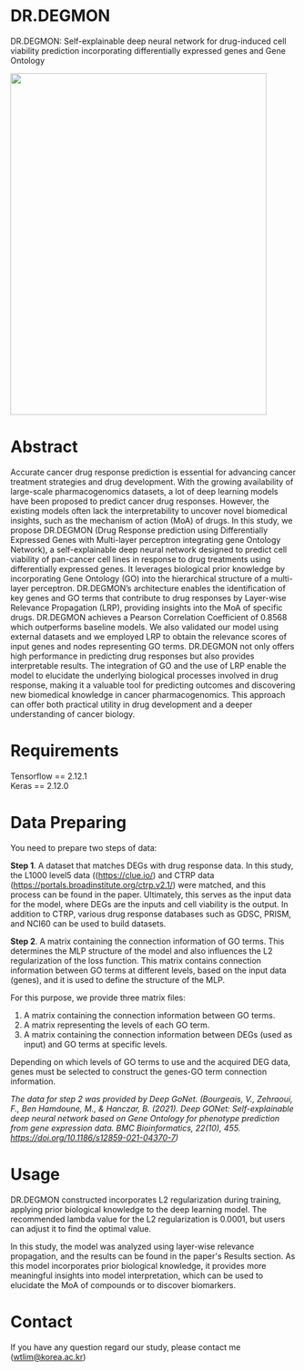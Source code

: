 # DR.DEGMON
DR.DEGMON: Self-explainable deep neural network for drug-induced cell viability prediction incorporating differentially expressed genes and Gene Ontology


<img src="https://github.com/user-attachments/assets/f2a99ac4-aab7-4f89-b14e-51eeba98ff77" width="450" height="600"/>

# Abstract
Accurate cancer drug response prediction is essential for advancing cancer treatment strategies and drug development. With the growing availability of large-scale pharmacogenomics datasets, a lot of deep learning models have been proposed to predict cancer drug responses. However, the existing models often lack the interpretability to uncover novel biomedical insights, such as the mechanism of action (MoA) of drugs. In this study, we propose DR.DEGMON (Drug Response prediction using Differentially Expressed Genes with Multi-layer perceptron integrating gene Ontology Network), a self-explainable deep neural network designed to predict cell viability of pan-cancer cell lines in response to drug treatments using differentially expressed genes. It leverages biological prior knowledge by incorporating Gene Ontology (GO) into the hierarchical structure of a multi-layer perceptron. DR.DEGMON’s architecture enables the identification of key genes and GO terms that contribute to drug responses by Layer-wise Relevance Propagation (LRP), providing insights into the MoA of specific drugs. DR.DEGMON achieves a Pearson Correlation Coefficient of 0.8568 which outperforms baseline models. We also validated our model using external datasets and we employed LRP to obtain the relevance scores of input genes and nodes representing GO terms. DR.DEGMON not only offers high performance in predicting drug responses but also provides interpretable results. The integration of GO and the use of LRP enable the model to elucidate the underlying biological processes involved in drug response, making it a valuable tool for predicting outcomes and discovering new biomedical knowledge in cancer pharmacogenomics. This approach can offer both practical utility in drug development and a deeper understanding of cancer biology.

# Requirements

Tensorflow == 2.12.1  
Keras == 2.12.0  

# Data Preparing
You need to prepare two steps of data:

**Step 1**. A dataset that matches DEGs with drug response data. In this study, the L1000 level5 data ((https://clue.io/) and CTRP data (https://portals.broadinstitute.org/ctrp.v2.1/) were matched, and this process can be found in the paper. Ultimately, this serves as the input data for the model, where DEGs are the inputs and cell viability is the output. In addition to CTRP, various drug response databases such as GDSC, PRISM, and NCI60 can be used to build datasets.

**Step 2**. A matrix containing the connection information of GO terms. This determines the MLP structure of the model and also influences the L2 regularization of the loss function. This matrix contains connection information between GO terms at different levels, based on the input data (genes), and it is used to define the structure of the MLP.

For this purpose, we provide three matrix files:
1. A matrix containing the connection information between GO terms.
2. A matrix representing the levels of each GO term.
3. A matrix containing the connection information between DEGs (used as input) and GO terms at specific levels.

Depending on which levels of GO terms to use and the acquired DEG data, genes must be selected to construct the genes-GO term connection information.

*The data for step 2 was provided by Deep GoNet. (Bourgeais, V., Zehraoui, F., Ben Hamdoune, M., & Hanczar, B. (2021). Deep GONet: Self-explainable deep neural network based on Gene Ontology for phenotype prediction from gene expression data. BMC Bioinformatics, 22(10), 455. https://doi.org/10.1186/s12859-021-04370-7)*

# Usage
DR.DEGMON constructed incorporates L2 regularization during training, applying prior biological knowledge to the deep learning model. The recommended lambda value for the L2 regularization is 0.0001, but users can adjust it to find the optimal value.

In this study, the model was analyzed using layer-wise relevance propagation, and the results can be found in the paper's Results section. As this model incorporates prior biological knowledge, it provides more meaningful insights into model interpretation, which can be used to elucidate the MoA of compounds or to discover biomarkers.

# Contact
If you have any question regard our study, please contact me (wtlim@korea.ac.kr)
